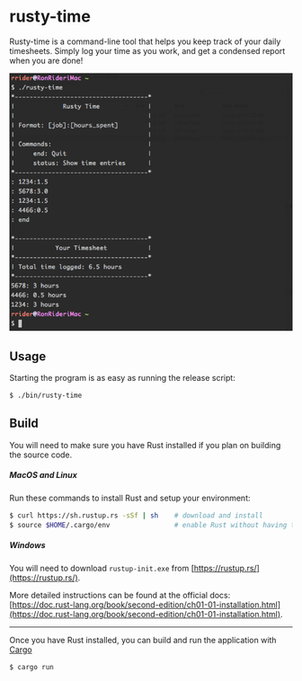 # rusty-time

Rusty-time is a command-line tool that helps you keep track of your daily timesheets. Simply log your time as you work, and get a condensed report when you are done!

![rusty-time](https://raw.githubusercontent.com/rideron89/rusty-time/master/screenshot.png)

## Usage

Starting the program is as easy as running the release script:

```bash
$ ./bin/rusty-time
```

## Build

You will need to make sure you have Rust installed if you plan on building the source code.

##### MacOS and Linux

Run these commands to install Rust and setup your environment:

```bash
$ curl https://sh.rustup.rs -sSf | sh    # download and install
$ source $HOME/.cargo/env                # enable Rust without having to log back in
```

##### Windows

You will need to download `rustup-init.exe` from [https://rustup.rs/](https://rustup.rs/).

More detailed instructions can be found at the official docs: [https://doc.rust-lang.org/book/second-edition/ch01-01-installation.html](https://doc.rust-lang.org/book/second-edition/ch01-01-installation.html).

---

Once you have Rust installed, you can build and run the application with [Cargo](https://github.com/rust-lang/cargo)

```bash
$ cargo run
```